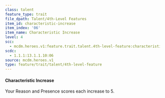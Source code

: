 ```yaml
---
class: talent
feature_type: trait
file_dpath: Talent/4th-Level Features
item_id: characteristic-increase
item_index: '06'
item_name: Characteristic Increase
level: 4
scc:
  - mcdm.heroes.v1:feature.trait.talent.4th-level-feature:characteristic-increase
scdc:
  - 1.1.1:13.1.1.10:06
source: mcdm.heroes.v1
type: feature/trait/talent/4th-level-feature
---
```


#### Characteristic Increase

Your Reason and Presence scores each increase to 5.
